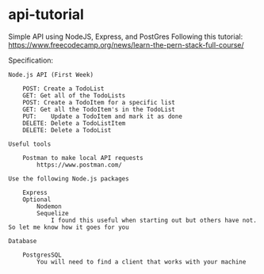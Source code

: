 # api-tutorial
Simple API using NodeJS, Express, and PostGres
Following this tutorial: https://www.freecodecamp.org/news/learn-the-pern-stack-full-course/

Specification:
```
Node.js API (First Week)

    POST: Create a TodoList
    GET: Get all of the TodoLists
    POST: Create a TodoItem for a specific list
    GET: Get all the TodoItem's in the TodoList
    PUT:    Update a TodoItem and mark it as done
    DELETE: Delete a TodoListItem
    DELETE: Delete a TodoList

Useful tools

    Postman to make local API requests
        https://www.postman.com/

Use the following Node.js packages

    Express
    Optional
        Nodemon
        Sequelize
            I found this useful when starting out but others have not. So let me know how it goes for you

Database

    PostgresSQL
        You will need to find a client that works with your machine
```
  
